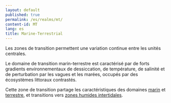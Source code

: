 ```yaml
---
layout: default
published: true
permalink: /es/realms/mt/
content-id: MT
lang: es
title: Marine-Terrestrial
---
```


Les zones de transition permettent une variation continue entre les unités centrales.

Le domaine de transition marin-terrestre est caractérisé par de forts gradients environnementaux de dessiccation, de température, de salinité et de perturbation par les vagues et les marées, occupés par des écosystèmes littoraux contrastés.

Cette zone de transition partage les caractéristiques des domaines [marin](/explore/realms/M) et [terrestre](/explore/realms/T), et transitions vers [zones humides intertidales](/explore/realms/MFT).
